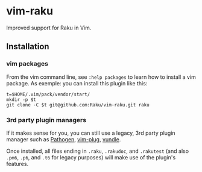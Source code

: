 # vim-raku
Improved support for Raku in Vim.

## Installation

### vim packages

From the vim command line, see `:help packages` to learn how to install a vim package.
As exemple: you can install this plugin like this:

    t=$HOME/.vim/pack/vendor/start/
    mkdir -p $t
    git clone -C $t git@github.com:Raku/vim-raku.git raku

### 3rd party plugin managers

If it makes sense for you, you can still use a legacy, 3rd party plugin manager
such as [Pathogen][pathogen], [vim-plug][vim-plug], [vundle][vundle].

Once installed, all files ending in `.raku`, `.rakudoc`, and `.rakutest` (and
also `.pm6`, `.p6`, and `.t6` for legacy purposes) will make use of the
plugin's features.

[pathogen]: https://github.com/tpope/vim-pathogen
[vim-plug]: https://github.com/junegunn/vim-plug
[vundle]: https://github.com/gmarik/Vundle.vim
